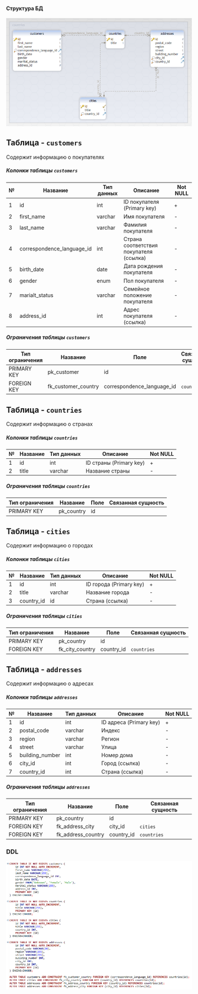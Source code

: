 #### Структура БД  
![](https://github.com/nikerov-kirill/OtusDB_2021/blob/master/%D0%A1%D1%82%D1%80%D0%BE%D0%B8%D0%BC%20%D0%BC%D0%BE%D0%B4%D0%B5%D0%BB%D1%8C%20%D0%B4%D0%B0%D0%BD%D0%BD%D1%8B%D1%85%20MySQL/Screenshot_2.png)  
## Таблица - `customers`
Содержит информацию о покупателях
##### Колонки таблицы `customers`
| № | Название | Тип данных | Описание | Not NULL |
| -- | --- | ----------- | ----- | ----- |
| 1 | id | int | ID покупателя (Primary key) | + |
| 2 | first_name | varchar | Имя покупателя | - |
| 3 | last_name | varchar | Фамилия покупателя | - |
| 4 | correspondence_language_id | int | Страна соответствия покупателя (ссылка) | - |
| 5 | birth_date | date | Дата рождения покупателя | - |
| 6 | gender | enum | Пол покупателя | - |
| 7 | marialt_status | varchar | Семейное положение покупателя | - |
| 8 | address_id | int | Адрес покупателя (ссылка) | - |
##### Ограничения таблицы `customers`
| Тип ограничения | Название | Поле | Связанная сущность |
| -- | --- | ----------- | ---- |
| PRIMARY KEY | pk_customer | id | |
| FOREIGN KEY | fk_customer_country | correspondence_language_id | `countries` |


## Таблица - `countries`
Содержит информацию о странах
##### Колонки таблицы `countries`
| № | Название | Тип данных | Описание | Not NULL |
| -- | --- | ----------- | ----- | ----- |
| 1 | id | int | ID страны (Primary key) | + |
| 2 | title | varchar | Название страны | - |
##### Ограничения таблицы `countries`
| Тип ограничения | Название | Поле | Связанная сущность |
| -- | --- | ----------- | ---- |
| PRIMARY KEY | pk_country | id | |

## Таблица - `cities`
Содержит информацию о городах
##### Колонки таблицы `cities`
| № | Название | Тип данных | Описание | Not NULL |
| -- | --- | ----------- | ----- | ----- |
| 1 | id | int | ID города (Primary key) | + |
| 2 | title | varchar | Название города | - |
| 3 | country_id | id | Страна (ссылка) | - |
##### Ограничения таблицы `cities`
| Тип ограничения | Название | Поле | Связанная сущность |
| -- | --- | ----------- | ---- |
| PRIMARY KEY | pk_country | id | |
| FOREIGN KEY | fk_city_country | country_id | `countries` |

## Таблица - `addresses`
Содержит информацию о адресах
##### Колонки таблицы `addresses`
| № | Название | Тип данных | Описание | Not NULL |
| -- | --- | ----------- | ----- | ----- |
| 1 | id | int | ID адреса (Primary key) | + |
| 2 | postal_code | varchar | Индекс | - |
| 3 | region | varchar | Регион | - |
| 4 | street | varchar | Улица | - |
| 5 | building_number | int | Номер дома | - |
| 6 | city_id | int | Город (ссылка) | - |
| 7 | country_id | int | Страна (ссылка) | - |
##### Ограничения таблицы `addresses`
| Тип ограничения | Название | Поле | Связанная сущность |
| -- | --- | ----------- | ---- |
| PRIMARY KEY | pk_country | id | |
| FOREIGN KEY | fk_address_city | city_id | `cities` |
| FOREIGN KEY | fk_address_country | country_id | `countries` |

### DDL
![](https://github.com/nikerov-kirill/OtusDB_2021/blob/master/%D0%A1%D1%82%D1%80%D0%BE%D0%B8%D0%BC%20%D0%BC%D0%BE%D0%B4%D0%B5%D0%BB%D1%8C%20%D0%B4%D0%B0%D0%BD%D0%BD%D1%8B%D1%85%20MySQL/Screenshot_1.png)
